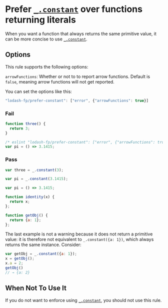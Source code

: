 # Prefer [`_.constant`] over functions returning literals

When you want a function that always returns the same primitive value, it can be more concise to use [`_.constant`].

## Options

This rule supports the following options:

`arrowFunctions`: Whether or not to to report arrow functions. Default is `false`, meaning arrow functions will not get reported.

You can set the options like this:

```js
"lodash-fp/prefer-constant": ["error", {"arrowFunctions": true}]
```

### Fail

```js
function three() {
  return 3;
}

/* eslint "lodash-fp/prefer-constant": ["error", {"arrowFunctions": true}] */
var pi = () => 3.1415;
```

### Pass

```js
var three = _.constant(3);

var pi = _.constant(3.1415);

var pi = () => 3.1415;

function identity(x) {
  return x;
};

function getObj() {
  return {a: 1};
};
```

The last example is not a warning because it does not return a primitive value: it is therefore not equivalent to `_.constant({a: 1})`, which always returns the same instance. Consider:
```js
var getObj = _.constant({a: 1});
x = getObj();
x.a = 2;
getObj()
// → {a: 2}
```

## When Not To Use It

If you do not want to enforce using [`_.constant`], you should not use this rule.

[`_.constant`]: https://lodash.com/docs#constant
